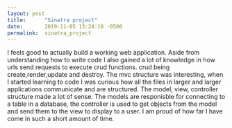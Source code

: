 ```yaml
---
layout: post
title:      "Sinatra project"
date:       2019-11-05 13:24:10 -0500
permalink:  sinatra_project
---
```



I feels good to actually build a working web application. Aside from understanding how to write code I also gained a lot of knowledge in how urls send requests to execute crud functions. crud being create,render,update and destroy. The mvc structure was interesting, when I started learning to code I was curious how all the files in larger and larger applications communicate and are structured. The model, view, controller structure made a lot of sense. The models are responisble for connecting to a table in a database, the controller is used to get objects from the model and send them to the view to display to a user. I am proud of how far I have come in such a short amount of time. 
